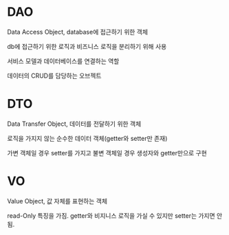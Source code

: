 # DAO

Data Access Object, database에 접근하기 위한 객체

db에 접근하기 위한 로직과 비즈니스 로직을 분리하기 위해 사용

서비스 모델과 데이터베이스를 연결하는 역할

데이터의 CRUD를 담당하는 오브젝트

# DTO

Data Transfer Object, 데이터를 전달하기 위한 객체

로직을 가지지 않는 순수한 데이터 객체(getter와 setter만 존재)

가변 객체일 경우 setter를 가지고 불변 객체일 경우 생성자와 getter만으로 구현

# VO

Value Object, 값 자체를 표현하는 객체

read-Only 특징을 가짐. getter와 비지니스 로직을 가실 수 있지만 setter는 가지면 안됨.
